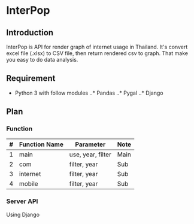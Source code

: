 # InterPop

## Introduction
InterPop is API for render graph of internet usage in Thailand.
It's convert excel file (.xlsx) to CSV file, then return rendered csv to graph.
That make you easy to do data analysis.


## Requirement
* Python 3 with follow modules
..* Pandas
..* Pygal
..* Django

## Plan

### Function

| # | Function Name | Parameter         | Note |
| - | ------------- | ----------------- | ---- |
| 1 | main          | use, year, filter | Main |
| 2 | com           | filter, year      | Sub  |
| 3 | internet      | filter, year      | Sub  |
| 4 | mobile        | filter, year      | Sub  |

### Server API

Using Django
